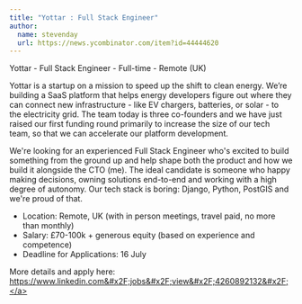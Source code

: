 ```yaml
---
title: "Yottar : Full Stack Engineer"
author:
  name: stevenday
  url: https://news.ycombinator.com/item?id=44444620
---
```


<JobNavigation />

Yottar - Full Stack Engineer - Full-time - Remote (UK)

Yottar is a startup on a mission to speed up the shift to clean energy. We’re building a SaaS platform that helps energy developers figure out where they can connect new infrastructure - like EV chargers, batteries, or solar - to the electricity grid. The team today is three co-founders and we have just raised our first funding round primarily to increase the size of our tech team, so that we can accelerate our platform development.

We&#x27;re looking for an experienced Full Stack Engineer who&#x27;s excited to build something from the ground up and help shape both the product and how we build it alongside the CTO (me). The ideal candidate is someone who happy making decisions, owning solutions end-to-end and working with a high degree of autonomy. Our tech stack is boring: Django, Python, PostGIS and we&#x27;re proud of that.

- Location: Remote, UK (with in person meetings, travel paid, no more than monthly)
- Salary: £70-100k + generous equity (based on experience and competence)
- Deadline for Applications: 16 July

More details and apply here: <a href="https:&#x2F;&#x2F;www.linkedin.com&#x2F;jobs&#x2F;view&#x2F;4260892132&#x2F;" rel="nofollow">https:&#x2F;&#x2F;www.linkedin.com&#x2F;jobs&#x2F;view&#x2F;4260892132&#x2F;</a>
<JobApplication />
